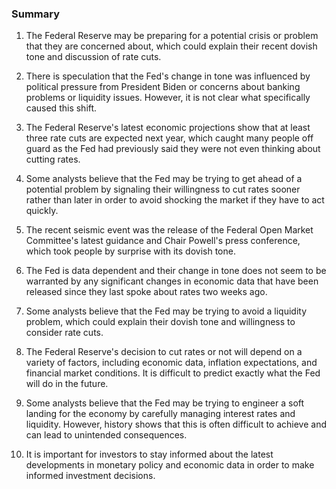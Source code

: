 ### Summary

1. The Federal Reserve may be preparing for a potential crisis or problem
that they are concerned about, which could explain their recent dovish tone
and discussion of rate cuts.

2. There is speculation that the Fed's change in tone was influenced by
political pressure from President Biden or concerns about banking problems or
liquidity issues. However, it is not clear what specifically caused this shift.

3. The Federal Reserve's latest economic projections show that at least three
rate cuts are expected next year, which caught many people off guard as the
Fed had previously said they were not even thinking about cutting rates.

4. Some analysts believe that the Fed may be trying to get ahead of a potential
problem by signaling their willingness to cut rates sooner rather than later
in order to avoid shocking the market if they have to act quickly.

5. The recent seismic event was the release of the Federal Open Market
Committee's latest guidance and Chair Powell's press conference, which took
people by surprise with its dovish tone.

6. The Fed is data dependent and their change in tone does not seem to be
warranted by any significant changes in economic data that have been released
since they last spoke about rates two weeks ago.

7. Some analysts believe that the Fed may be trying to avoid a liquidity
problem, which could explain their dovish tone and willingness to consider
rate cuts.

8. The Federal Reserve's decision to cut rates or not will depend on a variety
of factors, including economic data, inflation expectations, and financial
market conditions. It is difficult to predict exactly what the Fed will do
in the future.

9. Some analysts believe that the Fed may be trying to engineer a soft landing
for the economy by carefully managing interest rates and liquidity. However,
history shows that this is often difficult to achieve and can lead to
unintended consequences.

10. It is important for investors to stay informed about the latest
developments in monetary policy and economic data in order to make informed
investment decisions.
